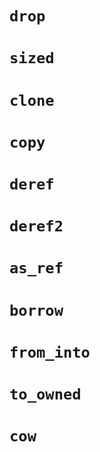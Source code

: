 # `drop`

# `sized`

# `clone`

# `copy`

# `deref`

# `deref2`

# `as_ref`

# `borrow`

# `from_into`

# `to_owned`

# `cow`
